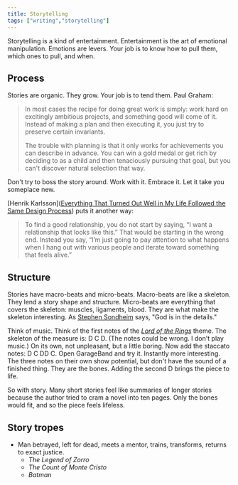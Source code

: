 ```yaml
---
title: Storytelling
tags: ["writing","storytelling"]
---
```


Storytelling is a kind of entertainment. Entertainment is the art of emotional manipulation. Emotions are levers. Your job is to know how to pull them, which ones to pull, and when.

## Process

Stories are organic. They grow. Your job is to tend them. Paul Graham:

> In most cases the recipe for doing great work is simply: work hard on excitingly ambitious projects, and something good will come of it. Instead of making a plan and then executing it, you just try to preserve certain invariants.
>
> The trouble with planning is that it only works for achievements you can describe in advance. You can win a gold medal or get rich by deciding to as a child and then tenaciously pursuing that goal, but you can't discover natural selection that way.

Don't try to boss the story around. Work with it. Embrace it. Let it take you someplace new.

[Henrik Karlsson]([Everything That Turned Out Well in My Life Followed the Same Design Process](https://www.henrikkarlsson.xyz/p/unfolding)) puts it another way:

> To find a good relationship, you do not start by saying, “I want a relationship that looks like this.” That would be starting in the wrong end. Instead you say, “I’m just going to pay attention to what happens when I hang out with various people and iterate toward something that feels alive.”

## Structure

Stories have macro-beats and micro-beats. Macro-beats are like a skeleton. They lend a story shape and structure. Micro-beats are everything that covers the skeleton: muscles, ligaments, blood. They are what make the skeleton interesting. As [Stephen Sondheim](https://bookshop.org/p/books/finishing-the-hat-collected-lyrics-1954-1981-with-attendant-comments-principles-heresies-grudges-whines-and-anecdotes-stephen-sondheim/6716906?ean=9780679439073) says, "God is in the details."

Think of music. Think of the first notes of the [*Lord of the Rings*](https://youtu.be/ehAgMszCHU4?si=Ycu5h4ksFoU4tBF0) theme. The skeleton of the measure is: D C D. (The notes could be wrong. I don't play music.) On its own, not unpleasant, but a little boring. Now add the staccato notes: D C DD C. Open GarageBand and try it. Instantly more interesting. The three notes on their own show potential, but don't have the sound of a finished thing. They are the bones. Adding the second D brings the piece to life.

So with story. Many short stories feel like summaries of longer stories because the author tried to cram a novel into ten pages. Only the bones would fit, and so the piece feels lifeless.

## Story tropes

- Man betrayed, left for dead, meets a mentor, trains, transforms, returns to exact justice.
  - *The Legend of Zorro*
  - *The Count of Monte Cristo*
  - *Batman*
